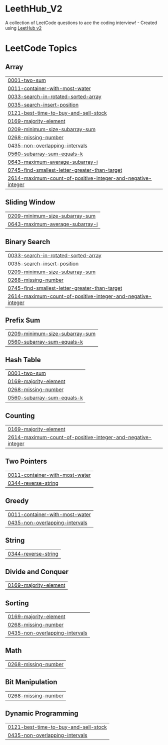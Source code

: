 # LeethHub_V2
A collection of LeetCode questions to ace the coding interview! - Created using [LeetHub v2](https://github.com/arunbhardwaj/LeetHub-2.0)

<!---LeetCode Topics Start-->
# LeetCode Topics
## Array
|  |
| ------- |
| [0001-two-sum](https://github.com/dragINDIANA8/LeethHub_V2/tree/master/0001-two-sum) |
| [0011-container-with-most-water](https://github.com/dragINDIANA8/LeethHub_V2/tree/master/0011-container-with-most-water) |
| [0033-search-in-rotated-sorted-array](https://github.com/dragINDIANA8/LeethHub_V2/tree/master/0033-search-in-rotated-sorted-array) |
| [0035-search-insert-position](https://github.com/dragINDIANA8/LeethHub_V2/tree/master/0035-search-insert-position) |
| [0121-best-time-to-buy-and-sell-stock](https://github.com/dragINDIANA8/LeethHub_V2/tree/master/0121-best-time-to-buy-and-sell-stock) |
| [0169-majority-element](https://github.com/dragINDIANA8/LeethHub_V2/tree/master/0169-majority-element) |
| [0209-minimum-size-subarray-sum](https://github.com/dragINDIANA8/LeethHub_V2/tree/master/0209-minimum-size-subarray-sum) |
| [0268-missing-number](https://github.com/dragINDIANA8/LeethHub_V2/tree/master/0268-missing-number) |
| [0435-non-overlapping-intervals](https://github.com/dragINDIANA8/LeethHub_V2/tree/master/0435-non-overlapping-intervals) |
| [0560-subarray-sum-equals-k](https://github.com/dragINDIANA8/LeethHub_V2/tree/master/0560-subarray-sum-equals-k) |
| [0643-maximum-average-subarray-i](https://github.com/dragINDIANA8/LeethHub_V2/tree/master/0643-maximum-average-subarray-i) |
| [0745-find-smallest-letter-greater-than-target](https://github.com/dragINDIANA8/LeethHub_V2/tree/master/0745-find-smallest-letter-greater-than-target) |
| [2614-maximum-count-of-positive-integer-and-negative-integer](https://github.com/dragINDIANA8/LeethHub_V2/tree/master/2614-maximum-count-of-positive-integer-and-negative-integer) |
## Sliding Window
|  |
| ------- |
| [0209-minimum-size-subarray-sum](https://github.com/dragINDIANA8/LeethHub_V2/tree/master/0209-minimum-size-subarray-sum) |
| [0643-maximum-average-subarray-i](https://github.com/dragINDIANA8/LeethHub_V2/tree/master/0643-maximum-average-subarray-i) |
## Binary Search
|  |
| ------- |
| [0033-search-in-rotated-sorted-array](https://github.com/dragINDIANA8/LeethHub_V2/tree/master/0033-search-in-rotated-sorted-array) |
| [0035-search-insert-position](https://github.com/dragINDIANA8/LeethHub_V2/tree/master/0035-search-insert-position) |
| [0209-minimum-size-subarray-sum](https://github.com/dragINDIANA8/LeethHub_V2/tree/master/0209-minimum-size-subarray-sum) |
| [0268-missing-number](https://github.com/dragINDIANA8/LeethHub_V2/tree/master/0268-missing-number) |
| [0745-find-smallest-letter-greater-than-target](https://github.com/dragINDIANA8/LeethHub_V2/tree/master/0745-find-smallest-letter-greater-than-target) |
| [2614-maximum-count-of-positive-integer-and-negative-integer](https://github.com/dragINDIANA8/LeethHub_V2/tree/master/2614-maximum-count-of-positive-integer-and-negative-integer) |
## Prefix Sum
|  |
| ------- |
| [0209-minimum-size-subarray-sum](https://github.com/dragINDIANA8/LeethHub_V2/tree/master/0209-minimum-size-subarray-sum) |
| [0560-subarray-sum-equals-k](https://github.com/dragINDIANA8/LeethHub_V2/tree/master/0560-subarray-sum-equals-k) |
## Hash Table
|  |
| ------- |
| [0001-two-sum](https://github.com/dragINDIANA8/LeethHub_V2/tree/master/0001-two-sum) |
| [0169-majority-element](https://github.com/dragINDIANA8/LeethHub_V2/tree/master/0169-majority-element) |
| [0268-missing-number](https://github.com/dragINDIANA8/LeethHub_V2/tree/master/0268-missing-number) |
| [0560-subarray-sum-equals-k](https://github.com/dragINDIANA8/LeethHub_V2/tree/master/0560-subarray-sum-equals-k) |
## Counting
|  |
| ------- |
| [0169-majority-element](https://github.com/dragINDIANA8/LeethHub_V2/tree/master/0169-majority-element) |
| [2614-maximum-count-of-positive-integer-and-negative-integer](https://github.com/dragINDIANA8/LeethHub_V2/tree/master/2614-maximum-count-of-positive-integer-and-negative-integer) |
## Two Pointers
|  |
| ------- |
| [0011-container-with-most-water](https://github.com/dragINDIANA8/LeethHub_V2/tree/master/0011-container-with-most-water) |
| [0344-reverse-string](https://github.com/dragINDIANA8/LeethHub_V2/tree/master/0344-reverse-string) |
## Greedy
|  |
| ------- |
| [0011-container-with-most-water](https://github.com/dragINDIANA8/LeethHub_V2/tree/master/0011-container-with-most-water) |
| [0435-non-overlapping-intervals](https://github.com/dragINDIANA8/LeethHub_V2/tree/master/0435-non-overlapping-intervals) |
## String
|  |
| ------- |
| [0344-reverse-string](https://github.com/dragINDIANA8/LeethHub_V2/tree/master/0344-reverse-string) |
## Divide and Conquer
|  |
| ------- |
| [0169-majority-element](https://github.com/dragINDIANA8/LeethHub_V2/tree/master/0169-majority-element) |
## Sorting
|  |
| ------- |
| [0169-majority-element](https://github.com/dragINDIANA8/LeethHub_V2/tree/master/0169-majority-element) |
| [0268-missing-number](https://github.com/dragINDIANA8/LeethHub_V2/tree/master/0268-missing-number) |
| [0435-non-overlapping-intervals](https://github.com/dragINDIANA8/LeethHub_V2/tree/master/0435-non-overlapping-intervals) |
## Math
|  |
| ------- |
| [0268-missing-number](https://github.com/dragINDIANA8/LeethHub_V2/tree/master/0268-missing-number) |
## Bit Manipulation
|  |
| ------- |
| [0268-missing-number](https://github.com/dragINDIANA8/LeethHub_V2/tree/master/0268-missing-number) |
## Dynamic Programming
|  |
| ------- |
| [0121-best-time-to-buy-and-sell-stock](https://github.com/dragINDIANA8/LeethHub_V2/tree/master/0121-best-time-to-buy-and-sell-stock) |
| [0435-non-overlapping-intervals](https://github.com/dragINDIANA8/LeethHub_V2/tree/master/0435-non-overlapping-intervals) |
<!---LeetCode Topics End-->